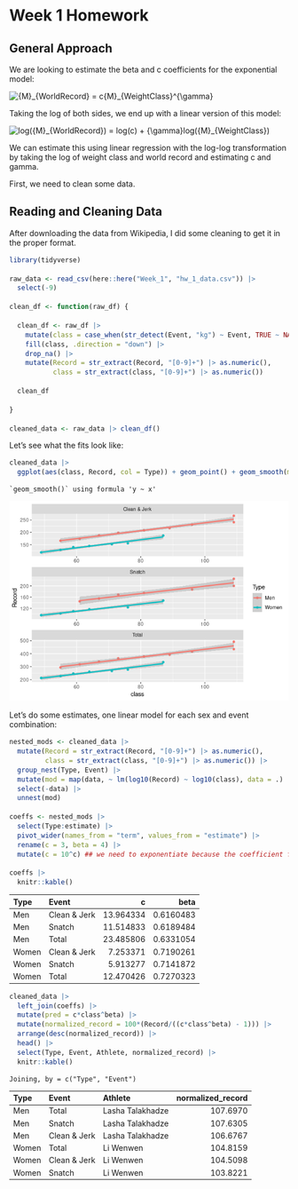 Week 1 Homework
================

## General Approach

We are looking to estimate the beta and c coefficients for the
exponential model:

![{M}\_{WorldRecord} = c{M}\_{WeightClass}^{\gamma}](https://latex.codecogs.com/png.image?%5Cbg_black&space;%7BM%7D_%7BWorldRecord%7D%20%3D%20c%7BM%7D_%7BWeightClass%7D%5E%7B%5Cgamma%7D "{M}_{WorldRecord} = c{M}_{WeightClass}^{\gamma}")

Taking the log of both sides, we end up with a linear version of this
model:

![log({M}\_{WorldRecord}) = log(c) + {\gamma}log({M}\_{WeightClass})](https://latex.codecogs.com/png.image?%5Cbg_black&space;log%28%7BM%7D_%7BWorldRecord%7D%29%20%3D%20log%28c%29%20%2B%20%7B%5Cgamma%7Dlog%28%7BM%7D_%7BWeightClass%7D%29 "log({M}_{WorldRecord}) = log(c) + {\gamma}log({M}_{WeightClass})")

We can estimate this using linear regression with the log-log
transformation by taking the log of weight class and world record and
estimating c and gamma.

First, we need to clean some data.

## Reading and Cleaning Data

After downloading the data from Wikipedia, I did some cleaning to get it
in the proper format.

``` r
library(tidyverse)

raw_data <- read_csv(here::here("Week_1", "hw_1_data.csv")) |>
  select(-9)

clean_df <- function(raw_df) {

  clean_df <- raw_df |>
    mutate(class = case_when(str_detect(Event, "kg") ~ Event, TRUE ~ NA_character_)) |>
    fill(class, .direction = "down") |>
    drop_na() |>
    mutate(Record = str_extract(Record, "[0-9]+") |> as.numeric(),
           class = str_extract(class, "[0-9]+") |> as.numeric())

  clean_df

}

cleaned_data <- raw_data |> clean_df()
```

Let’s see what the fits look like:

``` r
cleaned_data |>
  ggplot(aes(class, Record, col = Type)) + geom_point() + geom_smooth(method = "lm") + facet_wrap(Event ~ ., scales = "free", ncol =1)
```

    `geom_smooth()` using formula 'y ~ x'

![](hw_1_files/figure-gfm/unnamed-chunk-2-1.png)

Let’s do some estimates, one linear model for each sex and event
combination:

``` r
nested_mods <- cleaned_data |>
  mutate(Record = str_extract(Record, "[0-9]+") |> as.numeric(),
         class = str_extract(class, "[0-9]+") |> as.numeric()) |>
  group_nest(Type, Event) |>
  mutate(mod = map(data, ~ lm(log10(Record) ~ log10(class), data = .) |> broom::tidy())) |>
  select(-data) |>
  unnest(mod)

coeffs <- nested_mods |>
  select(Type:estimate) |>
  pivot_wider(names_from = "term", values_from = "estimate") |>
  rename(c = 3, beta = 4) |>
  mutate(c = 10^c) ## we need to exponentiate because the coefficient from the model is on the log scale

coeffs |>
  knitr::kable()
```

| Type  | Event        |         c |      beta |
|:------|:-------------|----------:|----------:|
| Men   | Clean & Jerk | 13.964334 | 0.6160483 |
| Men   | Snatch       | 11.514833 | 0.6189484 |
| Men   | Total        | 23.485806 | 0.6331054 |
| Women | Clean & Jerk |  7.253371 | 0.7190261 |
| Women | Snatch       |  5.913277 | 0.7141872 |
| Women | Total        | 12.470426 | 0.7270323 |

``` r
cleaned_data |>
  left_join(coeffs) |>
  mutate(pred = c*class^beta) |>
  mutate(normalized_record = 100*(Record/((c*class^beta) - 1))) |>
  arrange(desc(normalized_record)) |>
  head() |>
  select(Type, Event, Athlete, normalized_record) |> 
  knitr::kable()
```

    Joining, by = c("Type", "Event")

| Type  | Event        | Athlete          | normalized_record |
|:------|:-------------|:-----------------|------------------:|
| Men   | Total        | Lasha Talakhadze |          107.6970 |
| Men   | Snatch       | Lasha Talakhadze |          107.6305 |
| Men   | Clean & Jerk | Lasha Talakhadze |          106.6767 |
| Women | Total        | Li Wenwen        |          104.8159 |
| Women | Clean & Jerk | Li Wenwen        |          104.5098 |
| Women | Snatch       | Li Wenwen        |          103.8221 |
